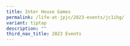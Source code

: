 ```yaml
---
title: Inter House Games
permalink: /life-at-jpjc/2023-events/jc1ihg/
variant: tiptap
description: ""
third_nav_title: 2023 Events
---
```

